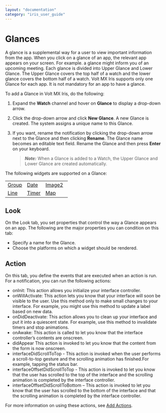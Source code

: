 ```yaml
---
layout: "documentation"
category: "iris_user_guide"
---
```

                         


Glances
=======

A glance is a supplemental way for a user to view important information from the app. When you click on a glance of an app, the relevant app appears on your screen. For example. a glance might inform you of an upcoming meeting. Each glance is divided into Upper Glance and Lower Glance. The Upper Glance covers the top half of a watch and the lower glance covers the bottom half of a watch. Volt MX Iris supports only one Glance for each app. It is not mandatory for an app to have a glance.

To add a Glance in Volt MX Iris, do the following:

1.  Expand the **Watch** channel and hover on **Glance** to display a drop-down arrow.
2.  Click the drop-down arrow and click **New Glance**. A new Glance is created. The system assigns a unique name to this Glance.
3.  If you want, rename the notification by clicking the drop-down arrow next to the Glance and then clicking **Rename**. The Glance name becomes an editable text field. Rename the Glance and then press **Enter** on your keyboard.
    
    > **_Note:_** When a Glance is added to a Watch, the Upper Glance and Lower Glance are created automatically.
    

The following widgets are supported on a Glance:

<table style="margin-left: 0;margin-right: auto;width: 40%;"><colgroup><col style="width: 45px;"> <col style="width: 45px;"> <col style="width: 45px;"> <col style="width: 45px;"></colgroup><tbody><tr><td data-mc-conditions="Default.DoNotPublish"><a href="WatchGroupWidget.html">Group</a></td><td data-mc-conditions="Default.DoNotPublish"><a href="WatchDateWidget.html">Date</a></td><td data-mc-conditions="Default.DoNotPublish"><a href="Image2.html">Image2</a></td><td data-mc-conditions="Default.DoNotPublish"><a href="Label.html">Label</a></td></tr><tr><td data-mc-conditions="Default.DoNotPublish"><a href="WatchLineWidget.html">Line</a></td><td data-mc-conditions="Default.DoNotPublish"><a href="WatchTimerWidget.html">Timer</a></td><td data-mc-conditions="Default.DoNotPublish"><a href="Map.html">Map</a></td><td data-mc-conditions="Default.DoNotPublish">&nbsp;</td></tr></tbody></table>

Look
----

On the Look tab, you set properties that control the way a Glance appears on an app. The following are the major properties you can condition on this tab:

*   Specify a name for the Glance.
*   Choose the platforms on which a widget should be rendered.

Action
------

On this tab, you define the events that are executed when an action is run. For a notification, you can run the following actions:

*   onInit: This action allows you initialize your interface controller.
*   onWillActivate: This action lets you know that your interface will soon be visible to the user. Use this method only to make small changes to your interface. For example, you might use this method to update a label based on new data.
*   onDidDeactivate: This action allows you to clean up your interface and put it into a quiescent state. For example, use this method to invalidate timers and stop animations.
*   onAwake: This action is called to let you know that the interface controller’s contents are onscreen.
*   didAppear This action is invoked to let you know that the content from the form is now onscreen.
*   interfaceDidScrollToTop - This action is invoked when the user performs a scroll-to-top gesture and the scrolling animation has finished.For example, tapping the status bar.
*   interfaceOffsetDidScrollToTop - This action is invoked to let you know that the user has scrolled to the top of the interface and the scrolling animation is completed by the interface controller.
*   interfaceOffsetDidScrollToBottom – This action is invoked to let you know that the user has scrolled to the bottom of the interface and that the scrolling animation is completed by the interface controller.

For more information on using these actions, see [Add Actions](working_with_Action_Editor.html).
